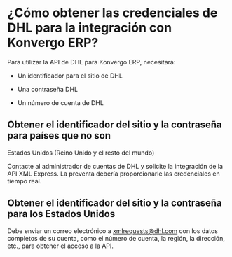 # ¿Cómo obtener las credenciales de DHL para la integración con Konvergo ERP?

Para utilizar la API de DHL para Konvergo ERP, necesitará:

  * Un identificador para el sitio de DHL

  * Una contraseña DHL

  * Un número de cuenta de DHL

## Obtener el identificador del sitio y la contraseña para países que no son
Estados Unidos (Reino Unido y el resto del mundo)

Contacte al administrador de cuentas de DHL y solicite la integración de la
API XML Express. La preventa debería proporcionarle las credenciales en tiempo
real.

## Obtener el identificador del sitio y la contraseña para los Estados Unidos

Debe enviar un correo electrónico a
[xmlrequests@dhl.com](mailto:xmlrequests%40dhl.com) con los datos completos de
su cuenta, como el número de cuenta, la región, la dirección, etc., para
obtener el acceso a la API.

